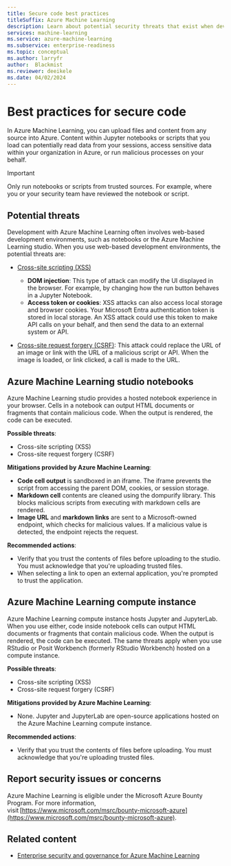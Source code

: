```yaml
---
title: Secure code best practices
titleSuffix: Azure Machine Learning
description: Learn about potential security threats that exist when developing for Azure Machine Learning, mitigations, and best practices.
services: machine-learning
ms.service: azure-machine-learning
ms.subservice: enterprise-readiness
ms.topic: conceptual
ms.author: larryfr
author:  Blackmist
ms.reviewer: deeikele
ms.date: 04/02/2024
---
```


# Best practices for secure code

In Azure Machine Learning, you can upload files and content from any source into Azure. Content within Jupyter notebooks or scripts that you load can potentially read data from your sessions, access sensitive data within your organization in Azure, or run malicious processes on your behalf.

> [!IMPORTANT]
> Only run notebooks or scripts from trusted sources. For example, where you or your security team have reviewed the notebook or script.

## Potential threats

Development with Azure Machine Learning often involves web-based development environments, such as notebooks or the Azure Machine Learning studio. When you use web-based development environments, the potential threats are:

* [Cross-site scripting (XSS)](https://owasp.org/www-community/attacks/xss/)

    * __DOM injection__: This type of attack can modify the UI displayed in the browser. For example, by changing how the run button behaves in a Jupyter Notebook.
    * __Access token or cookies__: XSS attacks can also access local storage and browser cookies. Your Microsoft Entra authentication token is stored in local storage. An XSS attack could use this token to make API calls on your behalf, and then send the data to an external system or API.

* [Cross-site request forgery (CSRF)](https://owasp.org/www-community/attacks/csrf): This attack could replace the URL of an image or link with the URL of a malicious script or API. When the image is loaded, or link clicked, a call is made to the URL.

## Azure Machine Learning studio notebooks

Azure Machine Learning studio provides a hosted notebook experience in your browser. Cells in a notebook can output HTML documents or fragments that contain malicious code. When the output is rendered, the code can be executed.

__Possible threats__:
* Cross-site scripting (XSS)
* Cross-site request forgery (CSRF)

__Mitigations provided by Azure Machine Learning__:
* __Code cell output__ is sandboxed in an iframe. The iframe prevents the script from accessing the parent DOM, cookies, or session storage.
* __Markdown cell__ contents are cleaned using the dompurify library. This blocks malicious scripts from executing with markdown cells are rendered.
* __Image URL__ and __markdown links__ are sent to a Microsoft-owned endpoint, which checks for malicious values. If a malicious value is detected, the endpoint rejects the request.

__Recommended actions__:
* Verify that you trust the contents of files before uploading to the studio. You must acknowledge that you're uploading trusted files.
* When selecting a link to open an external application, you're prompted to trust the application.

## Azure Machine Learning compute instance

Azure Machine Learning compute instance hosts Jupyter and JupyterLab. When you use either, code inside notebook cells can output HTML documents or fragments that contain malicious code. When the output is rendered, the code can be executed. The same threats apply when you use RStudio or Posit Workbench (formerly RStudio Workbench) hosted on a compute instance.

__Possible threats__:
* Cross-site scripting (XSS)
* Cross-site request forgery (CSRF)

__Mitigations provided by Azure Machine Learning__:
* None. Jupyter and JupyterLab are open-source applications hosted on the Azure Machine Learning compute instance.

__Recommended actions__:
* Verify that you trust the contents of files before uploading. You must acknowledge that you're uploading trusted files.

## Report security issues or concerns

Azure Machine Learning is eligible under the Microsoft Azure Bounty Program. For more information, visit [https://www.microsoft.com/msrc/bounty-microsoft-azure](https://www.microsoft.com/msrc/bounty-microsoft-azure).

## Related content

* [Enterprise security and governance for Azure Machine Learning](concept-enterprise-security.md)
